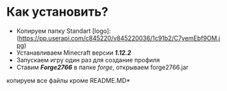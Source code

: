 # Как установить?
* Копируем папку Standart
[logo]:(https://pp.userapi.com/c845220/v845220036/1c91b2/C7yemEbf9OM.jpg)
* Устанавливаем Minecraft версии ***1.12.2***
* Запускаем игру один раз для создание профиля
* Ставим ***Forge2766*** в папке _forge_, открываем forge2766.jar

копируем все файлы кроме README.MD*

